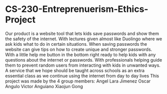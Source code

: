 # CS-230-Entreprenuerism-Ethics-Project
Our product is a website tool that lets kids save passwords and show them the safety of the internet. 
With lectures given almost like Duolingo where we ask kids what to do in certain situations. 
When saving passwords the website can give tips on how to create unique and stronger passwords.
With a little help me button in the bottom right ready to help kids with any questions about the internet or passwords. 
With professionals helping guide them to prevent random users from interacting with kids in unwanted ways. 
A service that we hope should be taught across schools as an extra essential class as we continue using the internet from day to day lives
This project was made by the 4 group members:
Angel Lara Jimenez
Oscar Angulo
Victor Anguiano
Xiaojun Gong
